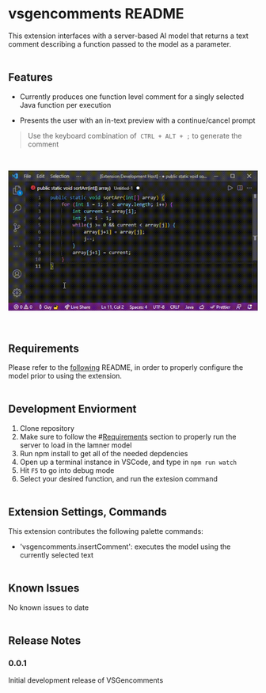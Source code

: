 # vsgencomments README

This extension interfaces with a server-based AI model that returns a text comment describing a function
passed to the model as a parameter.
\
&nbsp;

## Features

- Currently produces one function level comment for a singly selected Java function per execution

- Presents the user with an in-text preview with a continue/cancel prompt

> Use the keyboard combination of &nbsp;`CTRL + ALT + ;` to generate the comment

&nbsp;

![vsgen-gif](./documentation/vscode-extension-demo.gif)

&nbsp;

## Requirements

Please refer to the [following](https://github.com/Nathan-Nesbitt/CodeSummary) README, in order to properly configure the model prior to using the extension.
\
&nbsp;

## Development Enviorment

1. Clone repository
2. Make sure to follow the #[Requirements](#requirements) section to properly run the server to load in the lamner model
3. Run npm install to get all of the needed depdencies
4. Open up a terminal instance in VSCode, and type in `npm run watch`
5. Hit `F5` to go into debug mode
6. Select your desired function, and run the extesion command
\
&nbsp;

## Extension Settings, Commands

This extension contributes the following palette commands:

- 'vsgencomments.insertComment': executes the model using the currently selected text
\
&nbsp;

## Known Issues

No known issues to date
\
&nbsp;

## Release Notes

### 0.0.1

Initial development release of VSGencomments
